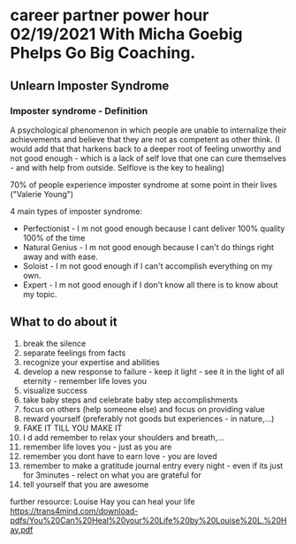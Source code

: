 # career partner power hour 02/19/2021 With Micha Goebig Phelps Go Big Coaching.

## Unlearn Imposter Syndrome

### Imposter syndrome - Definition

A psychological phenomenon in which people are unable to internalize their achievements and believe that they are not as competent as other think. (I would add that that harkens back to a deeper root of feeling unworthy and not good enough - which is a lack of self love that one can cure themselves - and with help from outside. Selflove is the key to healing)

70% of people experience imposter syndrome at some point in their lives ("Valerie Young")

4 main types of imposter syndrome:
+ Perfectionist - I m not good enough because I cant deliver 100% quality 100% of the time
+ Natural Genius - I m not good enough because I can't do things right away and with ease.
+ Soloist - I m not good enough if I can't accomplish everything on my own.
+ Expert - I m not good enough if I don't know all there is to know about my topic.

## What to do about it

1. break the silence
1. separate feelings from facts
1. recognize your expertise and abilities
1. develop a new response to failure - keep it light - see it in the light of all eternity - remember life loves you
1. visualize success
1. take baby steps and celebrate baby step accomplishments
1. focus on others (help someone else) and focus on providing value
1. reward yourself (preferably not goods but experiences - in nature,...)
1. FAKE IT TILL YOU MAKE IT
1. I d add remember to relax your shoulders and breath,...
1. remember life loves you - just as you are
1. remember you dont have to earn love - you are loved
1. remember to make a gratitude journal entry every night - even if its just for 3minutes - relect on what you are grateful for
1. tell yourself that you are awesome

further resource:
Louise Hay you can heal your life
https://trans4mind.com/download-pdfs/You%20Can%20Heal%20your%20Life%20by%20Louise%20L.%20Hay.pdf


